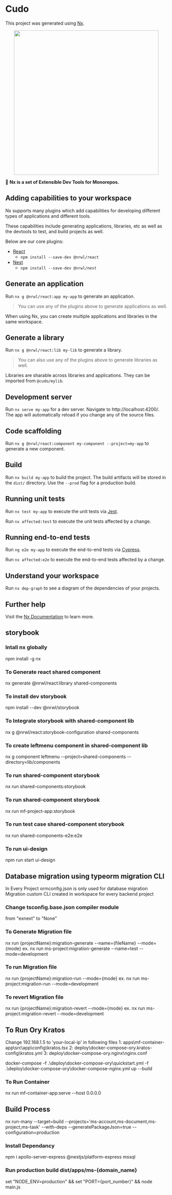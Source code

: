 # Cudo

This project was generated using [Nx](https://nx.dev).

<p align="center"><img src="https://gl-m.globallinker.net/logo/unsaved/d9f/d9f5f948e846ab1e41bfaec4bf1f21ee_t.jpg?1438618435" width="450"></p>

🔎 **Nx is a set of Extensible Dev Tools for Monorepos.**

## Adding capabilities to your workspace

Nx supports many plugins which add capabilities for developing different types of applications and different tools.

These capabilities include generating applications, libraries, etc as well as the devtools to test, and build projects as well.

Below are our core plugins:

- [React](https://reactjs.org)
  - `npm install --save-dev @nrwl/react`
- [Nest](https://nestjs.com)
  - `npm install --save-dev @nrwl/nest`

## Generate an application

Run `nx g @nrwl/react:app my-app` to generate an application.

> You can use any of the plugins above to generate applications as well.

When using Nx, you can create multiple applications and libraries in the same workspace.

## Generate a library

Run `nx g @nrwl/react:lib my-lib` to generate a library.

> You can also use any of the plugins above to generate libraries as well.

Libraries are sharable across libraries and applications. They can be imported from `@cudo/mylib`.

## Development server

Run `nx serve my-app` for a dev server. Navigate to http://localhost:4200/. The app will automatically reload if you change any of the source files.

## Code scaffolding

Run `nx g @nrwl/react:component my-component --project=my-app` to generate a new component.

## Build

Run `nx build my-app` to build the project. The build artifacts will be stored in the `dist/` directory. Use the `--prod` flag for a production build.

## Running unit tests

Run `nx test my-app` to execute the unit tests via [Jest](https://jestjs.io).

Run `nx affected:test` to execute the unit tests affected by a change.

## Running end-to-end tests

Run `ng e2e my-app` to execute the end-to-end tests via [Cypress](https://www.cypress.io).

Run `nx affected:e2e` to execute the end-to-end tests affected by a change.

## Understand your workspace

Run `nx dep-graph` to see a diagram of the dependencies of your projects.

## Further help

Visit the [Nx Documentation](https://nx.dev) to learn more.

## storybook

### Intall nx globally

npm install -g nx

### To Generate react shared component

nx generate @nrwl/react:library shared-components

### To install dev storybook

npm install --dev @nrwl/storybook

### To Integrate storybook with shared-component lib

nx g @nrwl/react:storybook-configuration shared-components

### To create leftmenu component in shared-component lib

nx g component leftmenu --project=shared-components --directory=lib/components

### To run shared-component storybook

nx run shared-components:storybook

### To run shared-component storybook

nx run mf-project-app:storybook

### To run test case shared-component storybook

nx run shared-components-e2e:e2e

### To run ui-design

npm run start ui-design

## Database migration using typeorm migration CLI

In Every Project ormconfig.json is only used for database migration
Migration custom CLI created in workspace for every backend project

### Change tsconfig.base.json compiler module

from "exnext" to "None"

### To Generate Migration file

nx run {projectName}:migration-generate --name={fileName} --mode={mode}
ex. nx run ms-project:migration-generate --name=test --mode=development

### To run Migration file

nx run {projectName}:migration-run --mode={mode}
ex. nx run ms-project:migration-run --mode=development

### To revert Migration file

nx run {projectName}:migration-revert --mode={mode}
ex. nx run ms-project:migration-revert --mode=development


## To Run Ory Kratos
Change 192.168.1.5 to 'your-local-ip' in following files 1: apps\mf-container-app\src\app\config\kratos.tsx
2: deploy\docker-compose-ory\.kratos-config\kratos.yml
3: deploy\docker-compose-ory\.nginx\nginx.conf


 docker-compose -f .\deploy\docker-compose-ory\quickstart.yml -f .\deploy\docker-compose-ory\docker-compose-nginx.yml up --build

### To Run Container
nx run mf-container-app:serve --host 0.0.0.0


## Build Process
 nx run-many --target=build --projects='ms-account,ms-document,ms-project,ms-task' --with-deps --generatePackageJson=true --configuration=production

### Install Dependancy
npm i apollo-server-express @nestjs/platform-express mssql
### Run production build dist/apps/ms-{domain_name}
set "NODE_ENV=production" && set "PORT={port_number}" && node main.js

